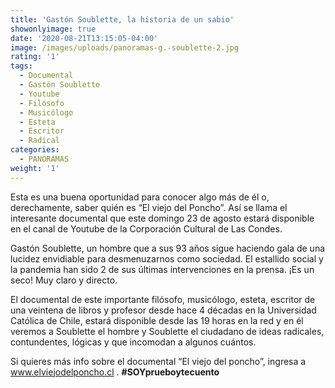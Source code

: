 ```yaml
---
title: 'Gastón Soublette, la historia de un sabio'
showonlyimage: true
date: '2020-08-21T13:15:05-04:00'
image: /images/uploads/panoramas-g.-soublette-2.jpg
rating: '1'
tags:
  - Documental
  - Gastón Soublette
  - Youtube
  - Filósofo
  - Musicólogo
  - Esteta
  - Escritor
  - Radical
categories:
  - PANORAMAS
weight: '1'
---
```

Esta es una buena oportunidad para conocer algo más de él o, derechamente, saber quién es “El viejo del Poncho”. Así se llama el interesante documental que este domingo 23 de agosto estará disponible en el canal de Youtube de la Corporación Cultural de Las Condes.

<!--more-->

Gastón Soublette, un hombre que a sus 93 años sigue haciendo gala de una lucidez envidiable para desmenuzarnos como sociedad. El estallido social y la pandemia han sido 2 de sus últimas intervenciones en la prensa. ¡Es un seco! Muy claro y directo.

El documental de este importante filósofo, musicólogo, esteta, escritor de una veintena de libros y profesor desde hace 4 décadas en la Universidad Católica de Chile, estará disponible desde las 19 horas en la red y en él veremos a Soublette el hombre y Soublette el ciudadano de ideas radicales, contundentes, lógicas y que incomodan a algunos cuántos.

Si quieres más info sobre el documental “El viejo del poncho”, ingresa a www.elviejodelponcho.cl. **\#SOYprueboytecuento**
